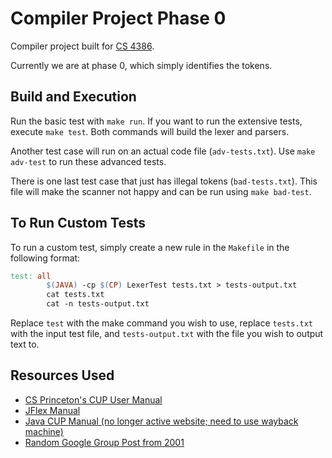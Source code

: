 # Compiler Project Phase 0

Compiler project built for [CS 4386](https://catalog.utdallas.edu/2022/undergraduate/courses/cs4386).

Currently we are at phase 0, which simply identifies the tokens.

## Build and Execution

Run the basic test with `make run`. If you want to run the extensive tests, execute `make test`. Both commands will build the lexer and parsers.

Another test case will run on an actual code file (`adv-tests.txt`). Use `make adv-test` to run these advanced tests.

There is one last test case that just has illegal tokens (`bad-tests.txt`). This file will make the scanner not happy and can be run using `make bad-test`.

## To Run Custom Tests

To run a custom test, simply create a new rule in the `Makefile` in the following format:

```Makefile
test: all
		$(JAVA) -cp $(CP) LexerTest tests.txt > tests-output.txt
		cat tests.txt
		cat -n tests-output.txt
```

Replace `test` with the make command you wish to use, replace `tests.txt` with the input test file, and `tests-output.txt` with the file you wish to output text to.

## Resources Used

- [CS Princeton's CUP User Manual](https://www.cs.princeton.edu/~appel/modern/java/CUP/manual.html#spec)
- [JFlex Manual](https://jflex.de/manual.html#Example)
- [Java CUP Manual (no longer active website; need to use wayback machine)](https://web.archive.org/web/20220407005956/https://www2.cs.tum.edu/projects/cup/examples.php)
- [Random Google Group Post from 2001](https://groups.google.com/g/comp.compilers/c/fGHJWkTkZG8)
